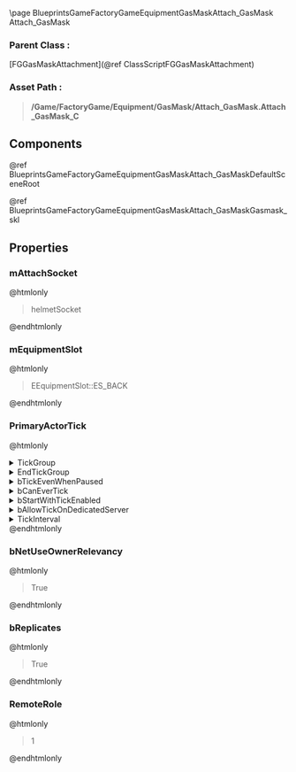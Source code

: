\page BlueprintsGameFactoryGameEquipmentGasMaskAttach_GasMask Attach_GasMask
### Parent Class :
[FGGasMaskAttachment](@ref ClassScriptFGGasMaskAttachment)
### Asset Path :
<b><blockquote>/Game/FactoryGame/Equipment/GasMask/Attach_GasMask.Attach_GasMask_C</blockquote></b>
## Components

@ref BlueprintsGameFactoryGameEquipmentGasMaskAttach_GasMaskDefaultSceneRoot

@ref BlueprintsGameFactoryGameEquipmentGasMaskAttach_GasMaskGasmask_skl

## Properties

### mAttachSocket
@htmlonly
<blockquote>helmetSocket</blockquote>
@endhtmlonly

### mEquipmentSlot
@htmlonly
<blockquote>EEquipmentSlot::ES_BACK</blockquote>
@endhtmlonly

### PrimaryActorTick
@htmlonly
<details>
 <summary>TickGroup</summary>
<blockquote>0</blockquote>
</details>
<details>
 <summary>EndTickGroup</summary>
<blockquote>0</blockquote>
</details>
<details>
 <summary>bTickEvenWhenPaused</summary>
<blockquote>False</blockquote>
</details>
<details>
 <summary>bCanEverTick</summary>
<blockquote>True</blockquote>
</details>
<details>
 <summary>bStartWithTickEnabled</summary>
<blockquote>False</blockquote>
</details>
<details>
 <summary>bAllowTickOnDedicatedServer</summary>
<blockquote>True</blockquote>
</details>
<details>
 <summary>TickInterval</summary>
<blockquote>0</blockquote>
</details>
@endhtmlonly

### bNetUseOwnerRelevancy
@htmlonly
<blockquote>True</blockquote>
@endhtmlonly

### bReplicates
@htmlonly
<blockquote>True</blockquote>
@endhtmlonly

### RemoteRole
@htmlonly
<blockquote>1</blockquote>
@endhtmlonly


